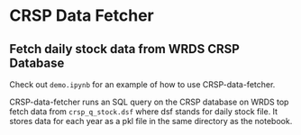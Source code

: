 # CRSP Data Fetcher
## Fetch daily stock data from WRDS CRSP Database

Check out `demo.ipynb` for an example of how to use CRSP-data-fetcher.

CRSP-data-fetcher runs an SQL query on the CRSP database on WRDS top fetch data from `crsp_q_stock.dsf` where dsf stands for daily stock file. It stores data for each year as a pkl file in the same directory as the notebook.
